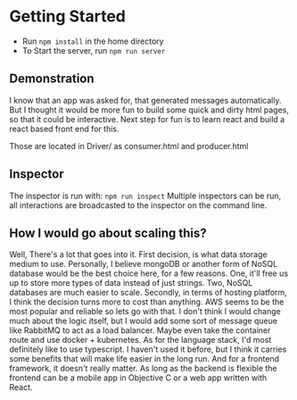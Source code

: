 Getting Started
======

- Run `npm install` in the home directory
- To Start the server, run `npm run server`

Demonstration
-----

I know that an app was asked for, that generated messages automatically.
But I thought it would be more fun to build some quick and dirty html pages,
so that it could be interactive. Next step for fun is to learn react and build 
a react based front end for this.

Those are located in Driver/ as consumer.html and producer.html

Inspector
----

The inspector is run with:
`npm run inspect`
Multiple inspectors can be run, all interactions are broadcasted to the inspector on the command line.

How I would go about scaling this?
-----
Well, There's a lot that goes into it. First decision, is what data storage medium to use. Personally, I believe mongoDB
or another form of NoSQL database would be the best choice here, for a few reasons. One, it'll free us up to store more types of data
instead of just strings. Two, NoSQL databases are much easier to scale. Secondly, in terms of hosting platform, I think the decision turns
more to cost than anything. AWS seems to be the most popular and reliable so lets go with that. I don't think I would change much about
the logic itself, but I would add some sort of message queue like RabbitMQ to act as a load balancer. Maybe even take the container route 
and use docker + kubernetes. As for the language stack, I'd most definitely like to use typescript. I haven't used it before, but I think
it carries some benefits that will make life easier in the long run. And for a frontend framework, it doesn't really matter. As long as the 
backend is flexible the frontend can be a mobile app in Objective C or a web app written with React.

